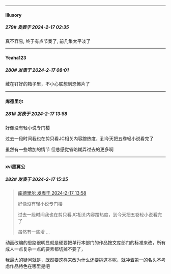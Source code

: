 
*****

####  Illusory  
##### 279#       发表于 2024-2-17 02:35

真不容易, 终于有点节奏了, 前几集太平淡了


*****

####  Yeaha123  
##### 280#       发表于 2024-2-17 08:01

藏在钉好的箱子里，不小心联想到恐怖片了


*****

####  库德里尔  
##### 281#       发表于 2024-2-17 13:58

好像没有轻小说专门楼

过去一段时间我也在剪只看JC相关内容蹭热度，到今天把五卷轻小说看完了

虽然有一些增加的情节 但总感觉省略糊弄过去的更多啊


*****

####  xvi黑翼公  
##### 282#       发表于 2024-2-17 15:25

<blockquote><a href="httphttps://bbs.saraba1st.com/2b/forum.php?mod=redirect&amp;goto=findpost&amp;pid=63979745&amp;ptid=2082970" target="_blank">库德里尔 发表于 2024-2-17 13:58</a>

好像没有轻小说专门楼

过去一段时间我也在剪只看JC相关内容蹭热度，到今天把五卷轻小说看完了

虽然有一些增 ...</blockquote>
动画改编的思路很明显就是硬要把单行本部门的作品按文库部门的标准来改，所有成人一点复杂一点的要素都切掉不要了，

我最大的疑问就是，既然要这样来改为什么还要挑这本呢，就冲着第一的名头不考虑作品特色在哪里是吧

